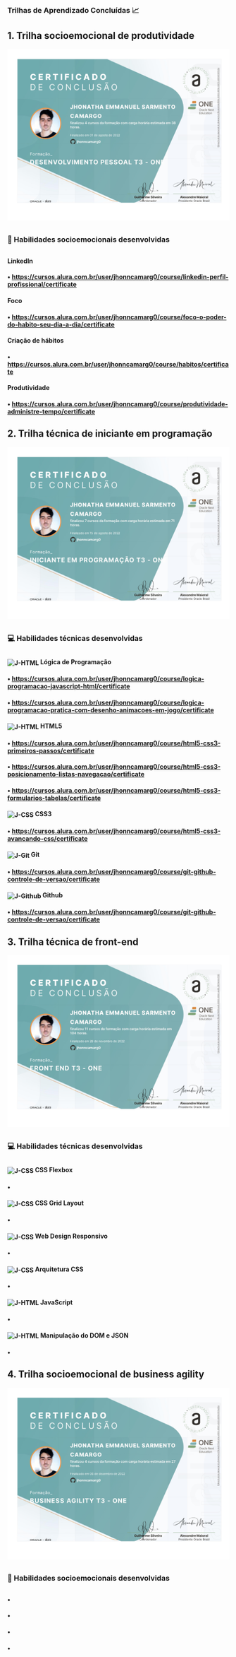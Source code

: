 ### Trilhas de Aprendizado Concluídas 📈

## 1. Trilha socioemocional de produtividade

![NPM](https://github.com/jhonncamarg0/oracle-next-education/blob/main/certificados/desenvolvimento-pessoal/desenvolvimento-pessoal.jpg)

##

### 👥 Habilidades socioemocionais desenvolvidas

##

#### LinkedIn
#### • https://cursos.alura.com.br/user/jhonncamarg0/course/linkedin-perfil-profissional/certificate

#### Foco
#### • https://cursos.alura.com.br/user/jhonncamarg0/course/foco-o-poder-do-habito-seu-dia-a-dia/certificate

#### Criação de hábitos
#### • https://cursos.alura.com.br/user/jhonncamarg0/course/habitos/certificate

#### Produtividade
#### • https://cursos.alura.com.br/user/jhonncamarg0/course/produtividade-administre-tempo/certificate

## 2. Trilha técnica de iniciante em programação

![NPM](https://github.com/jhonncamarg0/oracle-next-education/blob/main/certificados/iniciante-em-programacao/iniciante-em-programacao.jpg)

##

### 💻 Habilidades técnicas desenvolvidas

##

#### <img align="center" alt="J-HTML" height="30" width="40" src="https://cdn.jsdelivr.net/gh/devicons/devicon/icons/javascript/javascript-original.svg"> Lógica de Programação
#### • https://cursos.alura.com.br/user/jhonncamarg0/course/logica-programacao-javascript-html/certificate
#### • https://cursos.alura.com.br/user/jhonncamarg0/course/logica-programacao-pratica-com-desenho-animacoes-em-jogo/certificate

#### <img align="center" alt="J-HTML" height="30" width="40" src="https://cdn.jsdelivr.net/gh/devicons/devicon/icons/html5/html5-original.svg"> HTML5 
#### • https://cursos.alura.com.br/user/jhonncamarg0/course/html5-css3-primeiros-passos/certificate
#### • https://cursos.alura.com.br/user/jhonncamarg0/course/html5-css3-posicionamento-listas-navegacao/certificate
#### • https://cursos.alura.com.br/user/jhonncamarg0/course/html5-css3-formularios-tabelas/certificate

#### <img align="center" alt="J-CSS" height="30" width="40" src="https://cdn.jsdelivr.net/gh/devicons/devicon/icons/css3/css3-original.svg"> CSS3
#### • https://cursos.alura.com.br/user/jhonncamarg0/course/html5-css3-avancando-css/certificate

#### <img align="center" alt="J-Git" height="30" width="40" src="https://cdn.jsdelivr.net/gh/devicons/devicon/icons/git/git-original.svg"> Git
#### • https://cursos.alura.com.br/user/jhonncamarg0/course/git-github-controle-de-versao/certificate

#### <img align="center" alt="J-Github" height="30" width="40" src="https://cdn.jsdelivr.net/gh/devicons/devicon/icons/github/github-original.svg"> Github
#### • https://cursos.alura.com.br/user/jhonncamarg0/course/git-github-controle-de-versao/certificate

## 3. Trilha técnica de front-end

![NPM](https://github.com/jhonncamarg0/oracle-next-education/blob/main/certificados/front-end/front-end.jpg)

##

### 💻 Habilidades técnicas desenvolvidas

##

#### <img align="center" alt="J-CSS" height="30" width="40" src="https://cdn.jsdelivr.net/gh/devicons/devicon/icons/css3/css3-original.svg"> CSS Flexbox
#### •

#### <img align="center" alt="J-CSS" height="30" width="40" src="https://cdn.jsdelivr.net/gh/devicons/devicon/icons/css3/css3-original.svg"> CSS Grid Layout
#### •

#### <img align="center" alt="J-CSS" height="30" width="40" src="https://cdn.jsdelivr.net/gh/devicons/devicon/icons/css3/css3-original.svg"> Web Design Responsivo
#### •

#### <img align="center" alt="J-CSS" height="30" width="40" src="https://cdn.jsdelivr.net/gh/devicons/devicon/icons/css3/css3-original.svg"> Arquitetura CSS
#### •

#### <img align="center" alt="J-HTML" height="30" width="40" src="https://cdn.jsdelivr.net/gh/devicons/devicon/icons/javascript/javascript-original.svg"> JavaScript
#### •

#### <img align="center" alt="J-HTML" height="30" width="40" src="https://cdn.jsdelivr.net/gh/devicons/devicon/icons/javascript/javascript-original.svg"> Manipulação do DOM e JSON
#### •

## 4. Trilha socioemocional de business agility

![NPM](https://github.com/jhonncamarg0/oracle-next-education/blob/main/certificados/business-agility/business-agility.jpg)

##

### 👥 Habilidades socioemocionais desenvolvidas

##

####
#### •

####
#### •

####
#### •

####
#### •
